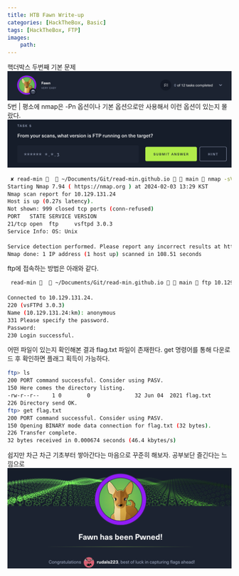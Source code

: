 ```yaml
---
title: HTB Fawn Write-up
categories: [HackTheBox, Basic]
tags: [HackTheBox, FTP]
images:
    path: 
---
```

핵더박스 두번째 기본 문제
![](../assets/image_post/20240203132223.png)
5번 | 평소에 nmap은 -Pn 옵션이나 기본 옵션으로만 사용해서 이런 옵션이 있는지 몰랐다.
![](../assets/image_post/20240203132929.png)
``` bash
 ✘ read-min 🍻   ~/Documents/Git/read-min.github.io   main  nmap -sV 10.129.131.24
Starting Nmap 7.94 ( https://nmap.org ) at 2024-02-03 13:29 KST
Nmap scan report for 10.129.131.24
Host is up (0.27s latency).
Not shown: 999 closed tcp ports (conn-refused)
PORT   STATE SERVICE VERSION
21/tcp open  ftp     vsftpd 3.0.3
Service Info: OS: Unix

Service detection performed. Please report any incorrect results at https://nmap.org/submit/ .
Nmap done: 1 IP address (1 host up) scanned in 108.51 seconds
```

ftp에 접속하는 방법은 아래와 같다.
``` bash
 read-min 🍻   ~/Documents/Git/read-min.github.io   main  ftp 10.129.131.24

Connected to 10.129.131.24.
220 (vsFTPd 3.0.3)
Name (10.129.131.24:km): anonymous
331 Please specify the password.
Password:
230 Login successful.
```
어떤 파일이 있는지 확인해본 결과 flag.txt 파일이 존재한다. get 명령어를 통해 다운로드 후 확인하면 플래그 획득이 가능하다.
``` bash
ftp> ls
200 PORT command successful. Consider using PASV.
150 Here comes the directory listing.
-rw-r--r--    1 0        0              32 Jun 04  2021 flag.txt
226 Directory send OK.
ftp> get flag.txt
200 PORT command successful. Consider using PASV.
150 Opening BINARY mode data connection for flag.txt (32 bytes).
226 Transfer complete.
32 bytes received in 0.000674 seconds (46.4 kbytes/s)
```
쉽지만 차근 차근 기초부터 쌓아간다는 마음으로 꾸준히 해보자. 공부보단 즐긴다는 느낌으로
![](../assets/image_post/20240203134342.png)